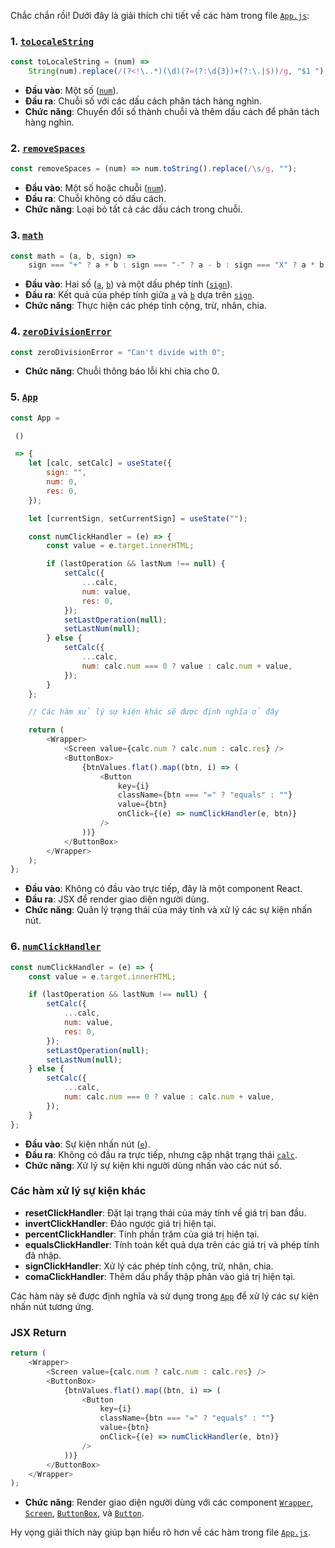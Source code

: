Chắc chắn rồi! Dưới đây là giải thích chi tiết về các hàm trong file [`App.js`](command:_github.copilot.openRelativePath?%5B%7B%22scheme%22%3A%22file%22%2C%22authority%22%3A%22%22%2C%22path%22%3A%22%2Frun%2Fmedia%2Fnguyenthanhhung%2FData%2FCode%2FFE%2FReactJS%2FMeMayBeo%2Fcalculator%2Fsrc%2FApp.js%22%2C%22query%22%3A%22%22%2C%22fragment%22%3A%22%22%7D%2C%2233baf82f-5daa-4c2c-af26-da7e0bff9704%22%5D "/run/media/nguyenthanhhung/Data/Code/FE/ReactJS/MeMayBeo/calculator/src/App.js"):

### 1. [`toLocaleString`](command:_github.copilot.openSymbolFromReferences?%5B%22%22%2C%5B%7B%22uri%22%3A%7B%22scheme%22%3A%22file%22%2C%22authority%22%3A%22%22%2C%22path%22%3A%22%2Frun%2Fmedia%2Fnguyenthanhhung%2FData%2FCode%2FFE%2FReactJS%2FMeMayBeo%2Fcalculator%2Fsrc%2FApp.js%22%2C%22query%22%3A%22%22%2C%22fragment%22%3A%22%22%7D%2C%22pos%22%3A%7B%22line%22%3A15%2C%22character%22%3A6%7D%7D%5D%2C%2233baf82f-5daa-4c2c-af26-da7e0bff9704%22%5D "Go to definition")
```javascript
const toLocaleString = (num) =>
    String(num).replace(/(?<!\..*)(\d)(?=(?:\d{3})+(?:\.|$))/g, "$1 ");
```
- **Đầu vào**: Một số ([`num`](command:_github.copilot.openSymbolFromReferences?%5B%22%22%2C%5B%7B%22uri%22%3A%7B%22scheme%22%3A%22file%22%2C%22authority%22%3A%22%22%2C%22path%22%3A%22%2Frun%2Fmedia%2Fnguyenthanhhung%2FData%2FCode%2FFE%2FReactJS%2FMeMayBeo%2Fcalculator%2Fsrc%2FApp.js%22%2C%22query%22%3A%22%22%2C%22fragment%22%3A%22%22%7D%2C%22pos%22%3A%7B%22line%22%3A15%2C%22character%22%3A24%7D%7D%2C%7B%22uri%22%3A%7B%22scheme%22%3A%22file%22%2C%22authority%22%3A%22%22%2C%22path%22%3A%22%2Frun%2Fmedia%2Fnguyenthanhhung%2FData%2FCode%2FFE%2FReactJS%2FMeMayBeo%2Fcalculator%2FText%2Fflow.md%22%2C%22query%22%3A%22%22%2C%22fragment%22%3A%22%22%7D%2C%22pos%22%3A%7B%22line%22%3A8%2C%22character%22%3A165%7D%7D%2C%7B%22uri%22%3A%7B%22scheme%22%3A%22file%22%2C%22authority%22%3A%22%22%2C%22path%22%3A%22%2Frun%2Fmedia%2Fnguyenthanhhung%2FData%2FCode%2FFE%2FReactJS%2FMeMayBeo%2Fcalculator%2FText%2Fflow.md%22%2C%22query%22%3A%22%22%2C%22fragment%22%3A%22%22%7D%2C%22pos%22%3A%7B%22line%22%3A48%2C%22character%22%3A15%7D%7D%2C%7B%22uri%22%3A%7B%22scheme%22%3A%22file%22%2C%22authority%22%3A%22%22%2C%22path%22%3A%22%2Frun%2Fmedia%2Fnguyenthanhhung%2FData%2FCode%2FFE%2FReactJS%2FMeMayBeo%2Fcalculator%2FText%2Fflow.md%22%2C%22query%22%3A%22%22%2C%22fragment%22%3A%22%22%7D%2C%22pos%22%3A%7B%22line%22%3A57%2C%22character%22%3A0%7D%7D%5D%2C%2233baf82f-5daa-4c2c-af26-da7e0bff9704%22%5D "Go to definition")).
- **Đầu ra**: Chuỗi số với các dấu cách phân tách hàng nghìn.
- **Chức năng**: Chuyển đổi số thành chuỗi và thêm dấu cách để phân tách hàng nghìn.

### 2. [`removeSpaces`](command:_github.copilot.openSymbolFromReferences?%5B%22%22%2C%5B%7B%22uri%22%3A%7B%22scheme%22%3A%22file%22%2C%22authority%22%3A%22%22%2C%22path%22%3A%22%2Frun%2Fmedia%2Fnguyenthanhhung%2FData%2FCode%2FFE%2FReactJS%2FMeMayBeo%2Fcalculator%2Fsrc%2FApp.js%22%2C%22query%22%3A%22%22%2C%22fragment%22%3A%22%22%7D%2C%22pos%22%3A%7B%22line%22%3A18%2C%22character%22%3A6%7D%7D%5D%2C%2233baf82f-5daa-4c2c-af26-da7e0bff9704%22%5D "Go to definition")
```javascript
const removeSpaces = (num) => num.toString().replace(/\s/g, "");
```
- **Đầu vào**: Một số hoặc chuỗi ([`num`](command:_github.copilot.openSymbolFromReferences?%5B%22%22%2C%5B%7B%22uri%22%3A%7B%22scheme%22%3A%22file%22%2C%22authority%22%3A%22%22%2C%22path%22%3A%22%2Frun%2Fmedia%2Fnguyenthanhhung%2FData%2FCode%2FFE%2FReactJS%2FMeMayBeo%2Fcalculator%2Fsrc%2FApp.js%22%2C%22query%22%3A%22%22%2C%22fragment%22%3A%22%22%7D%2C%22pos%22%3A%7B%22line%22%3A15%2C%22character%22%3A24%7D%7D%2C%7B%22uri%22%3A%7B%22scheme%22%3A%22file%22%2C%22authority%22%3A%22%22%2C%22path%22%3A%22%2Frun%2Fmedia%2Fnguyenthanhhung%2FData%2FCode%2FFE%2FReactJS%2FMeMayBeo%2Fcalculator%2FText%2Fflow.md%22%2C%22query%22%3A%22%22%2C%22fragment%22%3A%22%22%7D%2C%22pos%22%3A%7B%22line%22%3A8%2C%22character%22%3A165%7D%7D%2C%7B%22uri%22%3A%7B%22scheme%22%3A%22file%22%2C%22authority%22%3A%22%22%2C%22path%22%3A%22%2Frun%2Fmedia%2Fnguyenthanhhung%2FData%2FCode%2FFE%2FReactJS%2FMeMayBeo%2Fcalculator%2FText%2Fflow.md%22%2C%22query%22%3A%22%22%2C%22fragment%22%3A%22%22%7D%2C%22pos%22%3A%7B%22line%22%3A48%2C%22character%22%3A15%7D%7D%2C%7B%22uri%22%3A%7B%22scheme%22%3A%22file%22%2C%22authority%22%3A%22%22%2C%22path%22%3A%22%2Frun%2Fmedia%2Fnguyenthanhhung%2FData%2FCode%2FFE%2FReactJS%2FMeMayBeo%2Fcalculator%2FText%2Fflow.md%22%2C%22query%22%3A%22%22%2C%22fragment%22%3A%22%22%7D%2C%22pos%22%3A%7B%22line%22%3A57%2C%22character%22%3A0%7D%7D%5D%2C%2233baf82f-5daa-4c2c-af26-da7e0bff9704%22%5D "Go to definition")).
- **Đầu ra**: Chuỗi không có dấu cách.
- **Chức năng**: Loại bỏ tất cả các dấu cách trong chuỗi.

### 3. [`math`](command:_github.copilot.openSymbolFromReferences?%5B%22%22%2C%5B%7B%22uri%22%3A%7B%22scheme%22%3A%22file%22%2C%22authority%22%3A%22%22%2C%22path%22%3A%22%2Frun%2Fmedia%2Fnguyenthanhhung%2FData%2FCode%2FFE%2FReactJS%2FMeMayBeo%2Fcalculator%2Fsrc%2FApp.js%22%2C%22query%22%3A%22%22%2C%22fragment%22%3A%22%22%7D%2C%22pos%22%3A%7B%22line%22%3A20%2C%22character%22%3A6%7D%7D%5D%2C%2233baf82f-5daa-4c2c-af26-da7e0bff9704%22%5D "Go to definition")
```javascript
const math = (a, b, sign) =>
    sign === "+" ? a + b : sign === "-" ? a - b : sign === "X" ? a * b : a / b;
```
- **Đầu vào**: Hai số ([`a`](command:_github.copilot.openSymbolFromReferences?%5B%22%22%2C%5B%7B%22uri%22%3A%7B%22scheme%22%3A%22file%22%2C%22authority%22%3A%22%22%2C%22path%22%3A%22%2Frun%2Fmedia%2Fnguyenthanhhung%2FData%2FCode%2FFE%2FReactJS%2FMeMayBeo%2Fcalculator%2Fsrc%2FApp.js%22%2C%22query%22%3A%22%22%2C%22fragment%22%3A%22%22%7D%2C%22pos%22%3A%7B%22line%22%3A20%2C%22character%22%3A14%7D%7D%2C%7B%22uri%22%3A%7B%22scheme%22%3A%22file%22%2C%22authority%22%3A%22%22%2C%22path%22%3A%22%2Frun%2Fmedia%2Fnguyenthanhhung%2FData%2FCode%2FFE%2FReactJS%2FMeMayBeo%2Fcalculator%2Fsrc%2Fcomponents%2FButton.css%22%2C%22query%22%3A%22%22%2C%22fragment%22%3A%22%22%7D%2C%22pos%22%3A%7B%22line%22%3A4%2C%22character%22%3A3%7D%7D%2C%7B%22uri%22%3A%7B%22scheme%22%3A%22file%22%2C%22authority%22%3A%22%22%2C%22path%22%3A%22%2Frun%2Fmedia%2Fnguyenthanhhung%2FData%2FCode%2FFE%2FReactJS%2FMeMayBeo%2Fcalculator%2Fpublic%2Findex.html%22%2C%22query%22%3A%22%22%2C%22fragment%22%3A%22%22%7D%2C%22pos%22%3A%7B%22line%22%3A1%2C%22character%22%3A7%7D%7D%2C%7B%22uri%22%3A%7B%22scheme%22%3A%22file%22%2C%22authority%22%3A%22%22%2C%22path%22%3A%22%2Frun%2Fmedia%2Fnguyenthanhhung%2FData%2FCode%2FFE%2FReactJS%2FMeMayBeo%2Fcalculator%2FText%2Fflow.md%22%2C%22query%22%3A%22%22%2C%22fragment%22%3A%22%22%7D%2C%22pos%22%3A%7B%22line%22%3A0%2C%22character%22%3A63%7D%7D%2C%7B%22uri%22%3A%7B%22scheme%22%3A%22file%22%2C%22authority%22%3A%22%22%2C%22path%22%3A%22%2Frun%2Fmedia%2Fnguyenthanhhung%2FData%2FCode%2FFE%2FReactJS%2FMeMayBeo%2Fcalculator%2Fsrc%2Fcomponents%2FScreen.js%22%2C%22query%22%3A%22%22%2C%22fragment%22%3A%22%22%7D%2C%22pos%22%3A%7B%22line%22%3A0%2C%22character%22%3A9%7D%7D%2C%7B%22uri%22%3A%7B%22scheme%22%3A%22file%22%2C%22authority%22%3A%22%22%2C%22path%22%3A%22%2Frun%2Fmedia%2Fnguyenthanhhung%2FData%2FCode%2FFE%2FReactJS%2FMeMayBeo%2Fcalculator%2Fsrc%2Fcomponents%2FButton.js%22%2C%22query%22%3A%22%22%2C%22fragment%22%3A%22%22%7D%2C%22pos%22%3A%7B%22line%22%3A0%2C%22character%22%3A9%7D%7D%2C%7B%22uri%22%3A%7B%22scheme%22%3A%22file%22%2C%22authority%22%3A%22%22%2C%22path%22%3A%22%2Frun%2Fmedia%2Fnguyenthanhhung%2FData%2FCode%2FFE%2FReactJS%2FMeMayBeo%2Fcalculator%2Fsrc%2Findex.js%22%2C%22query%22%3A%22%22%2C%22fragment%22%3A%22%22%7D%2C%22pos%22%3A%7B%22line%22%3A0%2C%22character%22%3A9%7D%7D%2C%7B%22uri%22%3A%7B%22scheme%22%3A%22file%22%2C%22authority%22%3A%22%22%2C%22path%22%3A%22%2Frun%2Fmedia%2Fnguyenthanhhung%2FData%2FCode%2FFE%2FReactJS%2FMeMayBeo%2Fcalculator%2FText%2Fflow.md%22%2C%22query%22%3A%22%22%2C%22fragment%22%3A%22%22%7D%2C%22pos%22%3A%7B%22line%22%3A29%2C%22character%22%3A47%7D%7D%5D%2C%2233baf82f-5daa-4c2c-af26-da7e0bff9704%22%5D "Go to definition"), [`b`](command:_github.copilot.openSymbolFromReferences?%5B%22%22%2C%5B%7B%22uri%22%3A%7B%22scheme%22%3A%22file%22%2C%22authority%22%3A%22%22%2C%22path%22%3A%22%2Frun%2Fmedia%2Fnguyenthanhhung%2FData%2FCode%2FFE%2FReactJS%2FMeMayBeo%2Fcalculator%2Fsrc%2FApp.js%22%2C%22query%22%3A%22%22%2C%22fragment%22%3A%22%22%7D%2C%22pos%22%3A%7B%22line%22%3A20%2C%22character%22%3A17%7D%7D%2C%7B%22uri%22%3A%7B%22scheme%22%3A%22file%22%2C%22authority%22%3A%22%22%2C%22path%22%3A%22%2Frun%2Fmedia%2Fnguyenthanhhung%2FData%2FCode%2FFE%2FReactJS%2FMeMayBeo%2Fcalculator%2Fpublic%2Findex.html%22%2C%22query%22%3A%22%22%2C%22fragment%22%3A%22%22%7D%2C%22pos%22%3A%7B%22line%22%3A9%2C%22character%22%3A3%7D%7D%2C%7B%22uri%22%3A%7B%22scheme%22%3A%22file%22%2C%22authority%22%3A%22%22%2C%22path%22%3A%22%2Frun%2Fmedia%2Fnguyenthanhhung%2FData%2FCode%2FFE%2FReactJS%2FMeMayBeo%2Fcalculator%2Fsrc%2Fcomponents%2FButton.css%22%2C%22query%22%3A%22%22%2C%22fragment%22%3A%22%22%7D%2C%22pos%22%3A%7B%22line%22%3A3%2C%22character%22%3A2%7D%7D%2C%7B%22uri%22%3A%7B%22scheme%22%3A%22file%22%2C%22authority%22%3A%22%22%2C%22path%22%3A%22%2Frun%2Fmedia%2Fnguyenthanhhung%2FData%2FCode%2FFE%2FReactJS%2FMeMayBeo%2Fcalculator%2FText%2Fflow.md%22%2C%22query%22%3A%22%22%2C%22fragment%22%3A%22%22%7D%2C%22pos%22%3A%7B%22line%22%3A0%2C%22character%22%3A56%7D%7D%2C%7B%22uri%22%3A%7B%22scheme%22%3A%22file%22%2C%22authority%22%3A%22%22%2C%22path%22%3A%22%2Frun%2Fmedia%2Fnguyenthanhhung%2FData%2FCode%2FFE%2FReactJS%2FMeMayBeo%2Fcalculator%2FText%2Fflow.md%22%2C%22query%22%3A%22%22%2C%22fragment%22%3A%22%22%7D%2C%22pos%22%3A%7B%22line%22%3A29%2C%22character%22%3A58%7D%7D%2C%7B%22uri%22%3A%7B%22scheme%22%3A%22file%22%2C%22authority%22%3A%22%22%2C%22path%22%3A%22%2Frun%2Fmedia%2Fnguyenthanhhung%2FData%2FCode%2FFE%2FReactJS%2FMeMayBeo%2Fcalculator%2FText%2Fflow.md%22%2C%22query%22%3A%22%22%2C%22fragment%22%3A%22%22%7D%2C%22pos%22%3A%7B%22line%22%3A51%2C%22character%22%3A62%7D%7D%2C%7B%22uri%22%3A%7B%22scheme%22%3A%22file%22%2C%22authority%22%3A%22%22%2C%22path%22%3A%22%2Frun%2Fmedia%2Fnguyenthanhhung%2FData%2FCode%2FFE%2FReactJS%2FMeMayBeo%2Fcalculator%2Fsrc%2Fcomponents%2FButton.js%22%2C%22query%22%3A%22%22%2C%22fragment%22%3A%22%22%7D%2C%22pos%22%3A%7B%22line%22%3A5%2C%22character%22%3A5%7D%7D%2C%7B%22uri%22%3A%7B%22scheme%22%3A%22file%22%2C%22authority%22%3A%22%22%2C%22path%22%3A%22%2Frun%2Fmedia%2Fnguyenthanhhung%2FData%2FCode%2FFE%2FReactJS%2FMeMayBeo%2Fcalculator%2FText%2FScreen.md%22%2C%22query%22%3A%22%22%2C%22fragment%22%3A%22%22%7D%2C%22pos%22%3A%7B%22line%22%3A42%2C%22character%22%3A59%7D%7D%5D%2C%2233baf82f-5daa-4c2c-af26-da7e0bff9704%22%5D "Go to definition")) và một dấu phép tính ([`sign`](command:_github.copilot.openSymbolFromReferences?%5B%22%22%2C%5B%7B%22uri%22%3A%7B%22scheme%22%3A%22file%22%2C%22authority%22%3A%22%22%2C%22path%22%3A%22%2Frun%2Fmedia%2Fnguyenthanhhung%2FData%2FCode%2FFE%2FReactJS%2FMeMayBeo%2Fcalculator%2Fsrc%2FApp.js%22%2C%22query%22%3A%22%22%2C%22fragment%22%3A%22%22%7D%2C%22pos%22%3A%7B%22line%22%3A20%2C%22character%22%3A20%7D%7D%2C%7B%22uri%22%3A%7B%22scheme%22%3A%22file%22%2C%22authority%22%3A%22%22%2C%22path%22%3A%22%2Frun%2Fmedia%2Fnguyenthanhhung%2FData%2FCode%2FFE%2FReactJS%2FMeMayBeo%2Fcalculator%2FText%2Fflow.md%22%2C%22query%22%3A%22%22%2C%22fragment%22%3A%22%22%7D%2C%22pos%22%3A%7B%22line%22%3A8%2C%22character%22%3A126%7D%7D%2C%7B%22uri%22%3A%7B%22scheme%22%3A%22file%22%2C%22authority%22%3A%22%22%2C%22path%22%3A%22%2Frun%2Fmedia%2Fnguyenthanhhung%2FData%2FCode%2FFE%2FReactJS%2FMeMayBeo%2Fcalculator%2FText%2Fflow.md%22%2C%22query%22%3A%22%22%2C%22fragment%22%3A%22%22%7D%2C%22pos%22%3A%7B%22line%22%3A46%2C%22character%22%3A65%7D%7D%2C%7B%22uri%22%3A%7B%22scheme%22%3A%22file%22%2C%22authority%22%3A%22%22%2C%22path%22%3A%22%2Frun%2Fmedia%2Fnguyenthanhhung%2FData%2FCode%2FFE%2FReactJS%2FMeMayBeo%2Fcalculator%2FText%2Fflow.md%22%2C%22query%22%3A%22%22%2C%22fragment%22%3A%22%22%7D%2C%22pos%22%3A%7B%22line%22%3A55%2C%22character%22%3A0%7D%7D%5D%2C%2233baf82f-5daa-4c2c-af26-da7e0bff9704%22%5D "Go to definition")).
- **Đầu ra**: Kết quả của phép tính giữa [`a`](command:_github.copilot.openSymbolFromReferences?%5B%22%22%2C%5B%7B%22uri%22%3A%7B%22scheme%22%3A%22file%22%2C%22authority%22%3A%22%22%2C%22path%22%3A%22%2Frun%2Fmedia%2Fnguyenthanhhung%2FData%2FCode%2FFE%2FReactJS%2FMeMayBeo%2Fcalculator%2Fsrc%2FApp.js%22%2C%22query%22%3A%22%22%2C%22fragment%22%3A%22%22%7D%2C%22pos%22%3A%7B%22line%22%3A20%2C%22character%22%3A14%7D%7D%2C%7B%22uri%22%3A%7B%22scheme%22%3A%22file%22%2C%22authority%22%3A%22%22%2C%22path%22%3A%22%2Frun%2Fmedia%2Fnguyenthanhhung%2FData%2FCode%2FFE%2FReactJS%2FMeMayBeo%2Fcalculator%2Fsrc%2Fcomponents%2FButton.css%22%2C%22query%22%3A%22%22%2C%22fragment%22%3A%22%22%7D%2C%22pos%22%3A%7B%22line%22%3A4%2C%22character%22%3A3%7D%7D%2C%7B%22uri%22%3A%7B%22scheme%22%3A%22file%22%2C%22authority%22%3A%22%22%2C%22path%22%3A%22%2Frun%2Fmedia%2Fnguyenthanhhung%2FData%2FCode%2FFE%2FReactJS%2FMeMayBeo%2Fcalculator%2Fpublic%2Findex.html%22%2C%22query%22%3A%22%22%2C%22fragment%22%3A%22%22%7D%2C%22pos%22%3A%7B%22line%22%3A1%2C%22character%22%3A7%7D%7D%2C%7B%22uri%22%3A%7B%22scheme%22%3A%22file%22%2C%22authority%22%3A%22%22%2C%22path%22%3A%22%2Frun%2Fmedia%2Fnguyenthanhhung%2FData%2FCode%2FFE%2FReactJS%2FMeMayBeo%2Fcalculator%2FText%2Fflow.md%22%2C%22query%22%3A%22%22%2C%22fragment%22%3A%22%22%7D%2C%22pos%22%3A%7B%22line%22%3A0%2C%22character%22%3A63%7D%7D%2C%7B%22uri%22%3A%7B%22scheme%22%3A%22file%22%2C%22authority%22%3A%22%22%2C%22path%22%3A%22%2Frun%2Fmedia%2Fnguyenthanhhung%2FData%2FCode%2FFE%2FReactJS%2FMeMayBeo%2Fcalculator%2Fsrc%2Fcomponents%2FScreen.js%22%2C%22query%22%3A%22%22%2C%22fragment%22%3A%22%22%7D%2C%22pos%22%3A%7B%22line%22%3A0%2C%22character%22%3A9%7D%7D%2C%7B%22uri%22%3A%7B%22scheme%22%3A%22file%22%2C%22authority%22%3A%22%22%2C%22path%22%3A%22%2Frun%2Fmedia%2Fnguyenthanhhung%2FData%2FCode%2FFE%2FReactJS%2FMeMayBeo%2Fcalculator%2Fsrc%2Fcomponents%2FButton.js%22%2C%22query%22%3A%22%22%2C%22fragment%22%3A%22%22%7D%2C%22pos%22%3A%7B%22line%22%3A0%2C%22character%22%3A9%7D%7D%2C%7B%22uri%22%3A%7B%22scheme%22%3A%22file%22%2C%22authority%22%3A%22%22%2C%22path%22%3A%22%2Frun%2Fmedia%2Fnguyenthanhhung%2FData%2FCode%2FFE%2FReactJS%2FMeMayBeo%2Fcalculator%2Fsrc%2Findex.js%22%2C%22query%22%3A%22%22%2C%22fragment%22%3A%22%22%7D%2C%22pos%22%3A%7B%22line%22%3A0%2C%22character%22%3A9%7D%7D%2C%7B%22uri%22%3A%7B%22scheme%22%3A%22file%22%2C%22authority%22%3A%22%22%2C%22path%22%3A%22%2Frun%2Fmedia%2Fnguyenthanhhung%2FData%2FCode%2FFE%2FReactJS%2FMeMayBeo%2Fcalculator%2FText%2Fflow.md%22%2C%22query%22%3A%22%22%2C%22fragment%22%3A%22%22%7D%2C%22pos%22%3A%7B%22line%22%3A29%2C%22character%22%3A47%7D%7D%5D%2C%2233baf82f-5daa-4c2c-af26-da7e0bff9704%22%5D "Go to definition") và [`b`](command:_github.copilot.openSymbolFromReferences?%5B%22%22%2C%5B%7B%22uri%22%3A%7B%22scheme%22%3A%22file%22%2C%22authority%22%3A%22%22%2C%22path%22%3A%22%2Frun%2Fmedia%2Fnguyenthanhhung%2FData%2FCode%2FFE%2FReactJS%2FMeMayBeo%2Fcalculator%2Fsrc%2FApp.js%22%2C%22query%22%3A%22%22%2C%22fragment%22%3A%22%22%7D%2C%22pos%22%3A%7B%22line%22%3A20%2C%22character%22%3A17%7D%7D%2C%7B%22uri%22%3A%7B%22scheme%22%3A%22file%22%2C%22authority%22%3A%22%22%2C%22path%22%3A%22%2Frun%2Fmedia%2Fnguyenthanhhung%2FData%2FCode%2FFE%2FReactJS%2FMeMayBeo%2Fcalculator%2Fpublic%2Findex.html%22%2C%22query%22%3A%22%22%2C%22fragment%22%3A%22%22%7D%2C%22pos%22%3A%7B%22line%22%3A9%2C%22character%22%3A3%7D%7D%2C%7B%22uri%22%3A%7B%22scheme%22%3A%22file%22%2C%22authority%22%3A%22%22%2C%22path%22%3A%22%2Frun%2Fmedia%2Fnguyenthanhhung%2FData%2FCode%2FFE%2FReactJS%2FMeMayBeo%2Fcalculator%2Fsrc%2Fcomponents%2FButton.css%22%2C%22query%22%3A%22%22%2C%22fragment%22%3A%22%22%7D%2C%22pos%22%3A%7B%22line%22%3A3%2C%22character%22%3A2%7D%7D%2C%7B%22uri%22%3A%7B%22scheme%22%3A%22file%22%2C%22authority%22%3A%22%22%2C%22path%22%3A%22%2Frun%2Fmedia%2Fnguyenthanhhung%2FData%2FCode%2FFE%2FReactJS%2FMeMayBeo%2Fcalculator%2FText%2Fflow.md%22%2C%22query%22%3A%22%22%2C%22fragment%22%3A%22%22%7D%2C%22pos%22%3A%7B%22line%22%3A0%2C%22character%22%3A56%7D%7D%2C%7B%22uri%22%3A%7B%22scheme%22%3A%22file%22%2C%22authority%22%3A%22%22%2C%22path%22%3A%22%2Frun%2Fmedia%2Fnguyenthanhhung%2FData%2FCode%2FFE%2FReactJS%2FMeMayBeo%2Fcalculator%2FText%2Fflow.md%22%2C%22query%22%3A%22%22%2C%22fragment%22%3A%22%22%7D%2C%22pos%22%3A%7B%22line%22%3A29%2C%22character%22%3A58%7D%7D%2C%7B%22uri%22%3A%7B%22scheme%22%3A%22file%22%2C%22authority%22%3A%22%22%2C%22path%22%3A%22%2Frun%2Fmedia%2Fnguyenthanhhung%2FData%2FCode%2FFE%2FReactJS%2FMeMayBeo%2Fcalculator%2FText%2Fflow.md%22%2C%22query%22%3A%22%22%2C%22fragment%22%3A%22%22%7D%2C%22pos%22%3A%7B%22line%22%3A51%2C%22character%22%3A62%7D%7D%2C%7B%22uri%22%3A%7B%22scheme%22%3A%22file%22%2C%22authority%22%3A%22%22%2C%22path%22%3A%22%2Frun%2Fmedia%2Fnguyenthanhhung%2FData%2FCode%2FFE%2FReactJS%2FMeMayBeo%2Fcalculator%2Fsrc%2Fcomponents%2FButton.js%22%2C%22query%22%3A%22%22%2C%22fragment%22%3A%22%22%7D%2C%22pos%22%3A%7B%22line%22%3A5%2C%22character%22%3A5%7D%7D%2C%7B%22uri%22%3A%7B%22scheme%22%3A%22file%22%2C%22authority%22%3A%22%22%2C%22path%22%3A%22%2Frun%2Fmedia%2Fnguyenthanhhung%2FData%2FCode%2FFE%2FReactJS%2FMeMayBeo%2Fcalculator%2FText%2FScreen.md%22%2C%22query%22%3A%22%22%2C%22fragment%22%3A%22%22%7D%2C%22pos%22%3A%7B%22line%22%3A42%2C%22character%22%3A59%7D%7D%5D%2C%2233baf82f-5daa-4c2c-af26-da7e0bff9704%22%5D "Go to definition") dựa trên [`sign`](command:_github.copilot.openSymbolFromReferences?%5B%22%22%2C%5B%7B%22uri%22%3A%7B%22scheme%22%3A%22file%22%2C%22authority%22%3A%22%22%2C%22path%22%3A%22%2Frun%2Fmedia%2Fnguyenthanhhung%2FData%2FCode%2FFE%2FReactJS%2FMeMayBeo%2Fcalculator%2Fsrc%2FApp.js%22%2C%22query%22%3A%22%22%2C%22fragment%22%3A%22%22%7D%2C%22pos%22%3A%7B%22line%22%3A20%2C%22character%22%3A20%7D%7D%2C%7B%22uri%22%3A%7B%22scheme%22%3A%22file%22%2C%22authority%22%3A%22%22%2C%22path%22%3A%22%2Frun%2Fmedia%2Fnguyenthanhhung%2FData%2FCode%2FFE%2FReactJS%2FMeMayBeo%2Fcalculator%2FText%2Fflow.md%22%2C%22query%22%3A%22%22%2C%22fragment%22%3A%22%22%7D%2C%22pos%22%3A%7B%22line%22%3A8%2C%22character%22%3A126%7D%7D%2C%7B%22uri%22%3A%7B%22scheme%22%3A%22file%22%2C%22authority%22%3A%22%22%2C%22path%22%3A%22%2Frun%2Fmedia%2Fnguyenthanhhung%2FData%2FCode%2FFE%2FReactJS%2FMeMayBeo%2Fcalculator%2FText%2Fflow.md%22%2C%22query%22%3A%22%22%2C%22fragment%22%3A%22%22%7D%2C%22pos%22%3A%7B%22line%22%3A46%2C%22character%22%3A65%7D%7D%2C%7B%22uri%22%3A%7B%22scheme%22%3A%22file%22%2C%22authority%22%3A%22%22%2C%22path%22%3A%22%2Frun%2Fmedia%2Fnguyenthanhhung%2FData%2FCode%2FFE%2FReactJS%2FMeMayBeo%2Fcalculator%2FText%2Fflow.md%22%2C%22query%22%3A%22%22%2C%22fragment%22%3A%22%22%7D%2C%22pos%22%3A%7B%22line%22%3A55%2C%22character%22%3A0%7D%7D%5D%2C%2233baf82f-5daa-4c2c-af26-da7e0bff9704%22%5D "Go to definition").
- **Chức năng**: Thực hiện các phép tính cộng, trừ, nhân, chia.

### 4. [`zeroDivisionError`](command:_github.copilot.openSymbolFromReferences?%5B%22%22%2C%5B%7B%22uri%22%3A%7B%22scheme%22%3A%22file%22%2C%22authority%22%3A%22%22%2C%22path%22%3A%22%2Frun%2Fmedia%2Fnguyenthanhhung%2FData%2FCode%2FFE%2FReactJS%2FMeMayBeo%2Fcalculator%2Fsrc%2FApp.js%22%2C%22query%22%3A%22%22%2C%22fragment%22%3A%22%22%7D%2C%22pos%22%3A%7B%22line%22%3A23%2C%22character%22%3A6%7D%7D%2C%7B%22uri%22%3A%7B%22scheme%22%3A%22file%22%2C%22authority%22%3A%22%22%2C%22path%22%3A%22%2Frun%2Fmedia%2Fnguyenthanhhung%2FData%2FCode%2FFE%2FReactJS%2FMeMayBeo%2Fcalculator%2FText%2Fflow.md%22%2C%22query%22%3A%22%22%2C%22fragment%22%3A%22%22%7D%2C%22pos%22%3A%7B%22line%22%3A42%2C%22character%22%3A56%7D%7D%2C%7B%22uri%22%3A%7B%22scheme%22%3A%22file%22%2C%22authority%22%3A%22%22%2C%22path%22%3A%22%2Frun%2Fmedia%2Fnguyenthanhhung%2FData%2FCode%2FFE%2FReactJS%2FMeMayBeo%2Fcalculator%2FText%2Fflow.md%22%2C%22query%22%3A%22%22%2C%22fragment%22%3A%22%22%7D%2C%22pos%22%3A%7B%22line%22%3A65%2C%22character%22%3A30%7D%7D%5D%2C%2233baf82f-5daa-4c2c-af26-da7e0bff9704%22%5D "Go to definition")
```javascript
const zeroDivisionError = "Can't divide with 0";
```
- **Chức năng**: Chuỗi thông báo lỗi khi chia cho 0.

### 5. [`App`](command:_github.copilot.openSymbolFromReferences?%5B%22%22%2C%5B%7B%22uri%22%3A%7B%22scheme%22%3A%22file%22%2C%22authority%22%3A%22%22%2C%22path%22%3A%22%2Frun%2Fmedia%2Fnguyenthanhhung%2FData%2FCode%2FFE%2FReactJS%2FMeMayBeo%2Fcalculator%2Fsrc%2FApp.js%22%2C%22query%22%3A%22%22%2C%22fragment%22%3A%22%22%7D%2C%22pos%22%3A%7B%22line%22%3A25%2C%22character%22%3A6%7D%7D%2C%7B%22uri%22%3A%7B%22scheme%22%3A%22file%22%2C%22authority%22%3A%22%22%2C%22path%22%3A%22%2Frun%2Fmedia%2Fnguyenthanhhung%2FData%2FCode%2FFE%2FReactJS%2FMeMayBeo%2Fcalculator%2Fsrc%2Findex.js%22%2C%22query%22%3A%22%22%2C%22fragment%22%3A%22%22%7D%2C%22pos%22%3A%7B%22line%22%3A3%2C%22character%22%3A7%7D%7D%2C%7B%22uri%22%3A%7B%22scheme%22%3A%22file%22%2C%22authority%22%3A%22%22%2C%22path%22%3A%22%2Frun%2Fmedia%2Fnguyenthanhhung%2FData%2FCode%2FFE%2FReactJS%2FMeMayBeo%2Fcalculator%2FText%2Fflow.md%22%2C%22query%22%3A%22%22%2C%22fragment%22%3A%22%22%7D%2C%22pos%22%3A%7B%22line%22%3A4%2C%22character%22%3A95%7D%7D%2C%7B%22uri%22%3A%7B%22scheme%22%3A%22file%22%2C%22authority%22%3A%22%22%2C%22path%22%3A%22%2Frun%2Fmedia%2Fnguyenthanhhung%2FData%2FCode%2FFE%2FReactJS%2FMeMayBeo%2Fcalculator%2FText%2Fflow.md%22%2C%22query%22%3A%22%22%2C%22fragment%22%3A%22%22%7D%2C%22pos%22%3A%7B%22line%22%3A30%2C%22character%22%3A100%7D%7D%2C%7B%22uri%22%3A%7B%22scheme%22%3A%22file%22%2C%22authority%22%3A%22%22%2C%22path%22%3A%22%2Frun%2Fmedia%2Fnguyenthanhhung%2FData%2FCode%2FFE%2FReactJS%2FMeMayBeo%2Fcalculator%2FText%2Fflow.md%22%2C%22query%22%3A%22%22%2C%22fragment%22%3A%22%22%7D%2C%22pos%22%3A%7B%22line%22%3A62%2C%22character%22%3A66%7D%7D%5D%2C%2233baf82f-5daa-4c2c-af26-da7e0bff9704%22%5D "Go to definition")
```javascript
const App =

 ()

 => {
    let [calc, setCalc] = useState({
        sign: "",
        num: 0,
        res: 0,
    });

    let [currentSign, setCurrentSign] = useState("");

    const numClickHandler = (e) => {
        const value = e.target.innerHTML;

        if (lastOperation && lastNum !== null) {
            setCalc({
                ...calc,
                num: value,
                res: 0,
            });
            setLastOperation(null);
            setLastNum(null);
        } else {
            setCalc({
                ...calc,
                num: calc.num === 0 ? value : calc.num + value,
            });
        }
    };

    // Các hàm xử lý sự kiện khác sẽ được định nghĩa ở đây

    return (
        <Wrapper>
            <Screen value={calc.num ? calc.num : calc.res} />
            <ButtonBox>
                {btnValues.flat().map((btn, i) => (
                    <Button
                        key={i}
                        className={btn === "=" ? "equals" : ""}
                        value={btn}
                        onClick={(e) => numClickHandler(e, btn)}
                    />
                ))}
            </ButtonBox>
        </Wrapper>
    );
};
```
- **Đầu vào**: Không có đầu vào trực tiếp, đây là một component React.
- **Đầu ra**: JSX để render giao diện người dùng.
- **Chức năng**: Quản lý trạng thái của máy tính và xử lý các sự kiện nhấn nút.

### 6. [`numClickHandler`](command:_github.copilot.openSymbolFromReferences?%5B%22%22%2C%5B%7B%22uri%22%3A%7B%22scheme%22%3A%22file%22%2C%22authority%22%3A%22%22%2C%22path%22%3A%22%2Frun%2Fmedia%2Fnguyenthanhhung%2FData%2FCode%2FFE%2FReactJS%2FMeMayBeo%2Fcalculator%2Fsrc%2FApp.js%22%2C%22query%22%3A%22%22%2C%22fragment%22%3A%22%22%7D%2C%22pos%22%3A%7B%22line%22%3A34%2C%22character%22%3A10%7D%7D%2C%7B%22uri%22%3A%7B%22scheme%22%3A%22file%22%2C%22authority%22%3A%22%22%2C%22path%22%3A%22%2Frun%2Fmedia%2Fnguyenthanhhung%2FData%2FCode%2FFE%2FReactJS%2FMeMayBeo%2Fcalculator%2FText%2Fflow.md%22%2C%22query%22%3A%22%22%2C%22fragment%22%3A%22%22%7D%2C%22pos%22%3A%7B%22line%22%3A8%2C%22character%22%3A165%7D%7D%2C%7B%22uri%22%3A%7B%22scheme%22%3A%22file%22%2C%22authority%22%3A%22%22%2C%22path%22%3A%22%2Frun%2Fmedia%2Fnguyenthanhhung%2FData%2FCode%2FFE%2FReactJS%2FMeMayBeo%2Fcalculator%2FText%2Fflow.md%22%2C%22query%22%3A%22%22%2C%22fragment%22%3A%22%22%7D%2C%22pos%22%3A%7B%22line%22%3A48%2C%22character%22%3A15%7D%7D%2C%7B%22uri%22%3A%7B%22scheme%22%3A%22file%22%2C%22authority%22%3A%22%22%2C%22path%22%3A%22%2Frun%2Fmedia%2Fnguyenthanhhung%2FData%2FCode%2FFE%2FReactJS%2FMeMayBeo%2Fcalculator%2FText%2Fflow.md%22%2C%22query%22%3A%22%22%2C%22fragment%22%3A%22%22%7D%2C%22pos%22%3A%7B%22line%22%3A57%2C%22character%22%3A0%7D%7D%5D%2C%2233baf82f-5daa-4c2c-af26-da7e0bff9704%22%5D "Go to definition")
```javascript
const numClickHandler = (e) => {
    const value = e.target.innerHTML;

    if (lastOperation && lastNum !== null) {
        setCalc({
            ...calc,
            num: value,
            res: 0,
        });
        setLastOperation(null);
        setLastNum(null);
    } else {
        setCalc({
            ...calc,
            num: calc.num === 0 ? value : calc.num + value,
        });
    }
};
```
- **Đầu vào**: Sự kiện nhấn nút ([`e`](command:_github.copilot.openSymbolFromReferences?%5B%22%22%2C%5B%7B%22uri%22%3A%7B%22scheme%22%3A%22file%22%2C%22authority%22%3A%22%22%2C%22path%22%3A%22%2Frun%2Fmedia%2Fnguyenthanhhung%2FData%2FCode%2FFE%2FReactJS%2FMeMayBeo%2Fcalculator%2Fsrc%2FApp.js%22%2C%22query%22%3A%22%22%2C%22fragment%22%3A%22%22%7D%2C%22pos%22%3A%7B%22line%22%3A34%2C%22character%22%3A29%7D%7D%2C%7B%22uri%22%3A%7B%22scheme%22%3A%22file%22%2C%22authority%22%3A%22%22%2C%22path%22%3A%22%2Frun%2Fmedia%2Fnguyenthanhhung%2FData%2FCode%2FFE%2FReactJS%2FMeMayBeo%2Fcalculator%2Fpublic%2Findex.html%22%2C%22query%22%3A%22%22%2C%22fragment%22%3A%22%22%7D%2C%22pos%22%3A%7B%22line%22%3A1%2C%22character%22%3A12%7D%7D%2C%7B%22uri%22%3A%7B%22scheme%22%3A%22file%22%2C%22authority%22%3A%22%22%2C%22path%22%3A%22%2Frun%2Fmedia%2Fnguyenthanhhung%2FData%2FCode%2FFE%2FReactJS%2FMeMayBeo%2Fcalculator%2Fsrc%2Fcomponents%2FButton.css%22%2C%22query%22%3A%22%22%2C%22fragment%22%3A%22%22%7D%2C%22pos%22%3A%7B%22line%22%3A1%2C%22character%22%3A3%7D%7D%2C%7B%22uri%22%3A%7B%22scheme%22%3A%22file%22%2C%22authority%22%3A%22%22%2C%22path%22%3A%22%2Frun%2Fmedia%2Fnguyenthanhhung%2FData%2FCode%2FFE%2FReactJS%2FMeMayBeo%2Fcalculator%2FText%2Fflow.md%22%2C%22query%22%3A%22%22%2C%22fragment%22%3A%22%22%7D%2C%22pos%22%3A%7B%22line%22%3A0%2C%22character%22%3A62%7D%7D%2C%7B%22uri%22%3A%7B%22scheme%22%3A%22file%22%2C%22authority%22%3A%22%22%2C%22path%22%3A%22%2Frun%2Fmedia%2Fnguyenthanhhung%2FData%2FCode%2FFE%2FReactJS%2FMeMayBeo%2Fcalculator%2FText%2Fflow.md%22%2C%22query%22%3A%22%22%2C%22fragment%22%3A%22%22%7D%2C%22pos%22%3A%7B%22line%22%3A29%2C%22character%22%3A77%7D%7D%2C%7B%22uri%22%3A%7B%22scheme%22%3A%22file%22%2C%22authority%22%3A%22%22%2C%22path%22%3A%22%2Frun%2Fmedia%2Fnguyenthanhhung%2FData%2FCode%2FFE%2FReactJS%2FMeMayBeo%2Fcalculator%2FText%2Fflow.md%22%2C%22query%22%3A%22%22%2C%22fragment%22%3A%22%22%7D%2C%22pos%22%3A%7B%22line%22%3A51%2C%22character%22%3A1%7D%7D%2C%7B%22uri%22%3A%7B%22scheme%22%3A%22file%22%2C%22authority%22%3A%22%22%2C%22path%22%3A%22%2Frun%2Fmedia%2Fnguyenthanhhung%2FData%2FCode%2FFE%2FReactJS%2FMeMayBeo%2Fcalculator%2Fsrc%2Fcomponents%2FScreen.js%22%2C%22query%22%3A%22%22%2C%22fragment%22%3A%22%22%7D%2C%22pos%22%3A%7B%22line%22%3A0%2C%22character%22%3A8%7D%7D%2C%7B%22uri%22%3A%7B%22scheme%22%3A%22file%22%2C%22authority%22%3A%22%22%2C%22path%22%3A%22%2Frun%2Fmedia%2Fnguyenthanhhung%2FData%2FCode%2FFE%2FReactJS%2FMeMayBeo%2Fcalculator%2Fsrc%2Fcomponents%2FButton.js%22%2C%22query%22%3A%22%22%2C%22fragment%22%3A%22%22%7D%2C%22pos%22%3A%7B%22line%22%3A0%2C%22character%22%3A8%7D%7D%5D%2C%2233baf82f-5daa-4c2c-af26-da7e0bff9704%22%5D "Go to definition")).
- **Đầu ra**: Không có đầu ra trực tiếp, nhưng cập nhật trạng thái [`calc`](command:_github.copilot.openSymbolFromReferences?%5B%22%22%2C%5B%7B%22uri%22%3A%7B%22scheme%22%3A%22file%22%2C%22authority%22%3A%22%22%2C%22path%22%3A%22%2Frun%2Fmedia%2Fnguyenthanhhung%2FData%2FCode%2FFE%2FReactJS%2FMeMayBeo%2Fcalculator%2Fsrc%2FApp.js%22%2C%22query%22%3A%22%22%2C%22fragment%22%3A%22%22%7D%2C%22pos%22%3A%7B%22line%22%3A26%2C%22character%22%3A9%7D%7D%2C%7B%22uri%22%3A%7B%22scheme%22%3A%22file%22%2C%22authority%22%3A%22%22%2C%22path%22%3A%22%2Frun%2Fmedia%2Fnguyenthanhhung%2FData%2FCode%2FFE%2FReactJS%2FMeMayBeo%2Fcalculator%2FText%2Fflow.md%22%2C%22query%22%3A%22%22%2C%22fragment%22%3A%22%22%7D%2C%22pos%22%3A%7B%22line%22%3A60%2C%22character%22%3A65%7D%7D%2C%7B%22uri%22%3A%7B%22scheme%22%3A%22file%22%2C%22authority%22%3A%22%22%2C%22path%22%3A%22%2Frun%2Fmedia%2Fnguyenthanhhung%2FData%2FCode%2FFE%2FReactJS%2FMeMayBeo%2Fcalculator%2FText%2FScreen.md%22%2C%22query%22%3A%22%22%2C%22fragment%22%3A%22%22%7D%2C%22pos%22%3A%7B%22line%22%3A42%2C%22character%22%3A262%7D%7D%2C%7B%22uri%22%3A%7B%22scheme%22%3A%22file%22%2C%22authority%22%3A%22%22%2C%22path%22%3A%22%2Frun%2Fmedia%2Fnguyenthanhhung%2FData%2FCode%2FFE%2FReactJS%2FMeMayBeo%2Fcalculator%2FText%2FScreen.md%22%2C%22query%22%3A%22%22%2C%22fragment%22%3A%22%22%7D%2C%22pos%22%3A%7B%22line%22%3A59%2C%22character%22%3A278%7D%7D%2C%7B%22uri%22%3A%7B%22scheme%22%3A%22file%22%2C%22authority%22%3A%22%22%2C%22path%22%3A%22%2Frun%2Fmedia%2Fnguyenthanhhung%2FData%2FCode%2FFE%2FReactJS%2FMeMayBeo%2Fcalculator%2FText%2FScreen.md%22%2C%22query%22%3A%22%22%2C%22fragment%22%3A%22%22%7D%2C%22pos%22%3A%7B%22line%22%3A69%2C%22character%22%3A368%7D%7D%5D%2C%2233baf82f-5daa-4c2c-af26-da7e0bff9704%22%5D "Go to definition").
- **Chức năng**: Xử lý sự kiện khi người dùng nhấn vào các nút số.

### Các hàm xử lý sự kiện khác
- **resetClickHandler**: Đặt lại trạng thái của máy tính về giá trị ban đầu.
- **invertClickHandler**: Đảo ngược giá trị hiện tại.
- **percentClickHandler**: Tính phần trăm của giá trị hiện tại.
- **equalsClickHandler**: Tính toán kết quả dựa trên các giá trị và phép tính đã nhập.
- **signClickHandler**: Xử lý các phép tính cộng, trừ, nhân, chia.
- **comaClickHandler**: Thêm dấu phẩy thập phân vào giá trị hiện tại.

Các hàm này sẽ được định nghĩa và sử dụng trong [`App`](command:_github.copilot.openSymbolFromReferences?%5B%22%22%2C%5B%7B%22uri%22%3A%7B%22scheme%22%3A%22file%22%2C%22authority%22%3A%22%22%2C%22path%22%3A%22%2Frun%2Fmedia%2Fnguyenthanhhung%2FData%2FCode%2FFE%2FReactJS%2FMeMayBeo%2Fcalculator%2Fsrc%2FApp.js%22%2C%22query%22%3A%22%22%2C%22fragment%22%3A%22%22%7D%2C%22pos%22%3A%7B%22line%22%3A25%2C%22character%22%3A6%7D%7D%2C%7B%22uri%22%3A%7B%22scheme%22%3A%22file%22%2C%22authority%22%3A%22%22%2C%22path%22%3A%22%2Frun%2Fmedia%2Fnguyenthanhhung%2FData%2FCode%2FFE%2FReactJS%2FMeMayBeo%2Fcalculator%2Fsrc%2Findex.js%22%2C%22query%22%3A%22%22%2C%22fragment%22%3A%22%22%7D%2C%22pos%22%3A%7B%22line%22%3A3%2C%22character%22%3A7%7D%7D%2C%7B%22uri%22%3A%7B%22scheme%22%3A%22file%22%2C%22authority%22%3A%22%22%2C%22path%22%3A%22%2Frun%2Fmedia%2Fnguyenthanhhung%2FData%2FCode%2FFE%2FReactJS%2FMeMayBeo%2Fcalculator%2FText%2Fflow.md%22%2C%22query%22%3A%22%22%2C%22fragment%22%3A%22%22%7D%2C%22pos%22%3A%7B%22line%22%3A4%2C%22character%22%3A95%7D%7D%2C%7B%22uri%22%3A%7B%22scheme%22%3A%22file%22%2C%22authority%22%3A%22%22%2C%22path%22%3A%22%2Frun%2Fmedia%2Fnguyenthanhhung%2FData%2FCode%2FFE%2FReactJS%2FMeMayBeo%2Fcalculator%2FText%2Fflow.md%22%2C%22query%22%3A%22%22%2C%22fragment%22%3A%22%22%7D%2C%22pos%22%3A%7B%22line%22%3A30%2C%22character%22%3A100%7D%7D%2C%7B%22uri%22%3A%7B%22scheme%22%3A%22file%22%2C%22authority%22%3A%22%22%2C%22path%22%3A%22%2Frun%2Fmedia%2Fnguyenthanhhung%2FData%2FCode%2FFE%2FReactJS%2FMeMayBeo%2Fcalculator%2FText%2Fflow.md%22%2C%22query%22%3A%22%22%2C%22fragment%22%3A%22%22%7D%2C%22pos%22%3A%7B%22line%22%3A62%2C%22character%22%3A66%7D%7D%5D%2C%2233baf82f-5daa-4c2c-af26-da7e0bff9704%22%5D "Go to definition") để xử lý các sự kiện nhấn nút tương ứng.

### JSX Return
```javascript
return (
    <Wrapper>
        <Screen value={calc.num ? calc.num : calc.res} />
        <ButtonBox>
            {btnValues.flat().map((btn, i) => (
                <Button
                    key={i}
                    className={btn === "=" ? "equals" : ""}
                    value={btn}
                    onClick={(e) => numClickHandler(e, btn)}
                />
            ))}
        </ButtonBox>
    </Wrapper>
);
```
- **Chức năng**: Render giao diện người dùng với các component [`Wrapper`](command:_github.copilot.openSymbolFromReferences?%5B%22%22%2C%5B%7B%22uri%22%3A%7B%22scheme%22%3A%22file%22%2C%22authority%22%3A%22%22%2C%22path%22%3A%22%2Frun%2Fmedia%2Fnguyenthanhhung%2FData%2FCode%2FFE%2FReactJS%2FMeMayBeo%2Fcalculator%2Fsrc%2FApp.js%22%2C%22query%22%3A%22%22%2C%22fragment%22%3A%22%22%7D%2C%22pos%22%3A%7B%22line%22%3A2%2C%22character%22%3A7%7D%7D%2C%7B%22uri%22%3A%7B%22scheme%22%3A%22file%22%2C%22authority%22%3A%22%22%2C%22path%22%3A%22%2Frun%2Fmedia%2Fnguyenthanhhung%2FData%2FCode%2FFE%2FReactJS%2FMeMayBeo%2Fcalculator%2FText%2Fflow.md%22%2C%22query%22%3A%22%22%2C%22fragment%22%3A%22%22%7D%2C%22pos%22%3A%7B%22line%22%3A9%2C%22character%22%3A10%7D%7D%2C%7B%22uri%22%3A%7B%22scheme%22%3A%22file%22%2C%22authority%22%3A%22%22%2C%22path%22%3A%22%2Frun%2Fmedia%2Fnguyenthanhhung%2FData%2FCode%2FFE%2FReactJS%2FMeMayBeo%2Fcalculator%2FText%2Fflow.md%22%2C%22query%22%3A%22%22%2C%22fragment%22%3A%22%22%7D%2C%22pos%22%3A%7B%22line%22%3A30%2C%22character%22%3A133%7D%7D%5D%2C%2233baf82f-5daa-4c2c-af26-da7e0bff9704%22%5D "Go to definition"), [`Screen`](command:_github.copilot.openSymbolFromReferences?%5B%22%22%2C%5B%7B%22uri%22%3A%7B%22scheme%22%3A%22file%22%2C%22authority%22%3A%22%22%2C%22path%22%3A%22%2Frun%2Fmedia%2Fnguyenthanhhung%2FData%2FCode%2FFE%2FReactJS%2FMeMayBeo%2Fcalculator%2Fsrc%2FApp.js%22%2C%22query%22%3A%22%22%2C%22fragment%22%3A%22%22%7D%2C%22pos%22%3A%7B%22line%22%3A3%2C%22character%22%3A7%7D%7D%2C%7B%22uri%22%3A%7B%22scheme%22%3A%22file%22%2C%22authority%22%3A%22%22%2C%22path%22%3A%22%2Frun%2Fmedia%2Fnguyenthanhhung%2FData%2FCode%2FFE%2FReactJS%2FMeMayBeo%2Fcalculator%2Fsrc%2Fcomponents%2FScreen.js%22%2C%22query%22%3A%22%22%2C%22fragment%22%3A%22%22%7D%2C%22pos%22%3A%7B%22line%22%3A3%2C%22character%22%3A6%7D%7D%2C%7B%22uri%22%3A%7B%22scheme%22%3A%22file%22%2C%22authority%22%3A%22%22%2C%22path%22%3A%22%2Frun%2Fmedia%2Fnguyenthanhhung%2FData%2FCode%2FFE%2FReactJS%2FMeMayBeo%2Fcalculator%2FText%2Fflow.md%22%2C%22query%22%3A%22%22%2C%22fragment%22%3A%22%22%7D%2C%22pos%22%3A%7B%22line%22%3A12%2C%22character%22%3A10%7D%7D%2C%7B%22uri%22%3A%7B%22scheme%22%3A%22file%22%2C%22authority%22%3A%22%22%2C%22path%22%3A%22%2Frun%2Fmedia%2Fnguyenthanhhung%2FData%2FCode%2FFE%2FReactJS%2FMeMayBeo%2Fcalculator%2FText%2Fflow.md%22%2C%22query%22%3A%22%22%2C%22fragment%22%3A%22%22%7D%2C%22pos%22%3A%7B%22line%22%3A29%2C%22character%22%3A180%7D%7D%2C%7B%22uri%22%3A%7B%22scheme%22%3A%22file%22%2C%22authority%22%3A%22%22%2C%22path%22%3A%22%2Frun%2Fmedia%2Fnguyenthanhhung%2FData%2FCode%2FFE%2FReactJS%2FMeMayBeo%2Fcalculator%2FText%2Fflow.md%22%2C%22query%22%3A%22%22%2C%22fragment%22%3A%22%22%7D%2C%22pos%22%3A%7B%22line%22%3A61%2C%22character%22%3A70%7D%7D%2C%7B%22uri%22%3A%7B%22scheme%22%3A%22file%22%2C%22authority%22%3A%22%22%2C%22path%22%3A%22%2Frun%2Fmedia%2Fnguyenthanhhung%2FData%2FCode%2FFE%2FReactJS%2FMeMayBeo%2Fcalculator%2FText%2FScreen.md%22%2C%22query%22%3A%22%22%2C%22fragment%22%3A%22%22%7D%2C%22pos%22%3A%7B%22line%22%3A42%2C%22character%22%3A294%7D%7D%2C%7B%22uri%22%3A%7B%22scheme%22%3A%22file%22%2C%22authority%22%3A%22%22%2C%22path%22%3A%22%2Frun%2Fmedia%2Fnguyenthanhhung%2FData%2FCode%2FFE%2FReactJS%2FMeMayBeo%2Fcalculator%2FText%2FScreen.md%22%2C%22query%22%3A%22%22%2C%22fragment%22%3A%22%22%7D%2C%22pos%22%3A%7B%22line%22%3A59%2C%22character%22%3A310%7D%7D%2C%7B%22uri%22%3A%7B%22scheme%22%3A%22file%22%2C%22authority%22%3A%22%22%2C%22path%22%3A%22%2Frun%2Fmedia%2Fnguyenthanhhung%2FData%2FCode%2FFE%2FReactJS%2FMeMayBeo%2Fcalculator%2FText%2FScreen.md%22%2C%22query%22%3A%22%22%2C%22fragment%22%3A%22%22%7D%2C%22pos%22%3A%7B%22line%22%3A69%2C%22character%22%3A400%7D%7D%5D%2C%2233baf82f-5daa-4c2c-af26-da7e0bff9704%22%5D "Go to definition"), [`ButtonBox`](command:_github.copilot.openSymbolFromReferences?%5B%22%22%2C%5B%7B%22uri%22%3A%7B%22scheme%22%3A%22file%22%2C%22authority%22%3A%22%22%2C%22path%22%3A%22%2Frun%2Fmedia%2Fnguyenthanhhung%2FData%2FCode%2FFE%2FReactJS%2FMeMayBeo%2Fcalculator%2Fsrc%2FApp.js%22%2C%22query%22%3A%22%22%2C%22fragment%22%3A%22%22%7D%2C%22pos%22%3A%7B%22line%22%3A4%2C%22character%22%3A7%7D%7D%2C%7B%22uri%22%3A%7B%22scheme%22%3A%22file%22%2C%22authority%22%3A%22%22%2C%22path%22%3A%22%2Frun%2Fmedia%2Fnguyenthanhhung%2FData%2FCode%2FFE%2FReactJS%2FMeMayBeo%2Fcalculator%2FText%2Fflow.md%22%2C%22query%22%3A%22%22%2C%22fragment%22%3A%22%22%7D%2C%22pos%22%3A%7B%22line%22%3A15%2C%22character%22%3A10%7D%7D%2C%7B%22uri%22%3A%7B%22scheme%22%3A%22file%22%2C%22authority%22%3A%22%22%2C%22path%22%3A%22%2Frun%2Fmedia%2Fnguyenthanhhung%2FData%2FCode%2FFE%2FReactJS%2FMeMayBeo%2Fcalculator%2FText%2Fflow.md%22%2C%22query%22%3A%22%22%2C%22fragment%22%3A%22%22%7D%2C%22pos%22%3A%7B%22line%22%3A29%2C%22character%22%3A190%7D%7D%5D%2C%2233baf82f-5daa-4c2c-af26-da7e0bff9704%22%5D "Go to definition"), và [`Button`](command:_github.copilot.openSymbolFromReferences?%5B%22%22%2C%5B%7B%22uri%22%3A%7B%22scheme%22%3A%22file%22%2C%22authority%22%3A%22%22%2C%22path%22%3A%22%2Frun%2Fmedia%2Fnguyenthanhhung%2FData%2FCode%2FFE%2FReactJS%2FMeMayBeo%2Fcalculator%2Fsrc%2FApp.js%22%2C%22query%22%3A%22%22%2C%22fragment%22%3A%22%22%7D%2C%22pos%22%3A%7B%22line%22%3A5%2C%22character%22%3A7%7D%7D%2C%7B%22uri%22%3A%7B%22scheme%22%3A%22file%22%2C%22authority%22%3A%22%22%2C%22path%22%3A%22%2Frun%2Fmedia%2Fnguyenthanhhung%2FData%2FCode%2FFE%2FReactJS%2FMeMayBeo%2Fcalculator%2Fsrc%2Fcomponents%2FButton.js%22%2C%22query%22%3A%22%22%2C%22fragment%22%3A%22%22%7D%2C%22pos%22%3A%7B%22line%22%3A3%2C%22character%22%3A6%7D%7D%2C%7B%22uri%22%3A%7B%22scheme%22%3A%22file%22%2C%22authority%22%3A%22%22%2C%22path%22%3A%22%2Frun%2Fmedia%2Fnguyenthanhhung%2FData%2FCode%2FFE%2FReactJS%2FMeMayBeo%2Fcalculator%2FText%2Fflow.md%22%2C%22query%22%3A%22%22%2C%22fragment%22%3A%22%22%7D%2C%22pos%22%3A%7B%22line%22%3A15%2C%22character%22%3A10%7D%7D%2C%7B%22uri%22%3A%7B%22scheme%22%3A%22file%22%2C%22authority%22%3A%22%22%2C%22path%22%3A%22%2Frun%2Fmedia%2Fnguyenthanhhung%2FData%2FCode%2FFE%2FReactJS%2FMeMayBeo%2Fcalculator%2FText%2Fflow.md%22%2C%22query%22%3A%22%22%2C%22fragment%22%3A%22%22%7D%2C%22pos%22%3A%7B%22line%22%3A29%2C%22character%22%3A190%7D%7D%5D%2C%2233baf82f-5daa-4c2c-af26-da7e0bff9704%22%5D "Go to definition").

Hy vọng giải thích này giúp bạn hiểu rõ hơn về các hàm trong file [`App.js`](command:_github.copilot.openRelativePath?%5B%7B%22scheme%22%3A%22file%22%2C%22authority%22%3A%22%22%2C%22path%22%3A%22%2Frun%2Fmedia%2Fnguyenthanhhung%2FData%2FCode%2FFE%2FReactJS%2FMeMayBeo%2Fcalculator%2Fsrc%2FApp.js%22%2C%22query%22%3A%22%22%2C%22fragment%22%3A%22%22%7D%2C%2233baf82f-5daa-4c2c-af26-da7e0bff9704%22%5D "/run/media/nguyenthanhhung/Data/Code/FE/ReactJS/MeMayBeo/calculator/src/App.js").